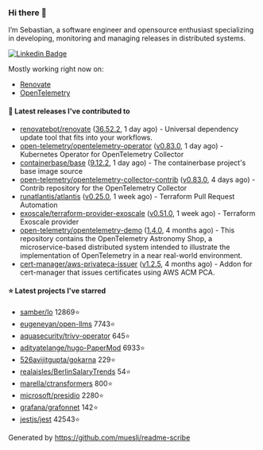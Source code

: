 ### Hi there 👋

I’m Sebastian, a software engineer and opensource enthusiast specializing in developing, monitoring and managing releases in distributed systems.

[![Linkedin Badge](https://img.shields.io/badge/-LinkedIn-blue?style=flat&logo=Linkedin&logoColor=white&link=https://www.linkedin.com/in/sebastian-poxhofer/)](https://www.linkedin.com/in/sebastian-poxhofer/)

Mostly working right now on:
- [Renovate](https://github.com/renovatebot/renovate)
- [OpenTelemetry](https://github.com/open-telemetry)



#### 🚀 Latest releases I've contributed to

- [renovatebot/renovate](https://github.com/renovatebot/renovate) ([36.52.2](https://github.com/renovatebot/renovate/releases/tag/36.52.2), 1 day ago) - Universal dependency update tool that fits into your workflows.
- [open-telemetry/opentelemetry-operator](https://github.com/open-telemetry/opentelemetry-operator) ([v0.83.0](https://github.com/open-telemetry/opentelemetry-operator/releases/tag/v0.83.0), 1 day ago) - Kubernetes Operator for OpenTelemetry Collector
- [containerbase/base](https://github.com/containerbase/base) ([9.12.2](https://github.com/containerbase/base/releases/tag/9.12.2), 1 day ago) - The containerbase project&#39;s base image source
- [open-telemetry/opentelemetry-collector-contrib](https://github.com/open-telemetry/opentelemetry-collector-contrib) ([v0.83.0](https://github.com/open-telemetry/opentelemetry-collector-contrib/releases/tag/v0.83.0), 4 days ago) - Contrib repository for the OpenTelemetry Collector
- [runatlantis/atlantis](https://github.com/runatlantis/atlantis) ([v0.25.0](https://github.com/runatlantis/atlantis/releases/tag/v0.25.0), 1 week ago) - Terraform Pull Request Automation
- [exoscale/terraform-provider-exoscale](https://github.com/exoscale/terraform-provider-exoscale) ([v0.51.0](https://github.com/exoscale/terraform-provider-exoscale/releases/tag/v0.51.0), 1 week ago) - Terraform Exoscale provider
- [open-telemetry/opentelemetry-demo](https://github.com/open-telemetry/opentelemetry-demo) ([1.4.0](https://github.com/open-telemetry/opentelemetry-demo/releases/tag/1.4.0), 4 months ago) - This repository contains the OpenTelemetry Astronomy Shop, a microservice-based distributed system intended to illustrate the implementation of OpenTelemetry in a near real-world environment.
- [cert-manager/aws-privateca-issuer](https://github.com/cert-manager/aws-privateca-issuer) ([v1.2.5](https://github.com/cert-manager/aws-privateca-issuer/releases/tag/v1.2.5), 4 months ago) - Addon for cert-manager that issues certificates using AWS ACM PCA.

#### ⭐ Latest projects I've starred

- [samber/lo](https://github.com/samber/lo) 12869⭐
- [eugeneyan/open-llms](https://github.com/eugeneyan/open-llms) 7743⭐
- [aquasecurity/trivy-operator](https://github.com/aquasecurity/trivy-operator) 645⭐
- [adityatelange/hugo-PaperMod](https://github.com/adityatelange/hugo-PaperMod) 6933⭐
- [526avijitgupta/gokarna](https://github.com/526avijitgupta/gokarna) 229⭐
- [realaisles/BerlinSalaryTrends](https://github.com/realaisles/BerlinSalaryTrends) 54⭐
- [marella/ctransformers](https://github.com/marella/ctransformers) 800⭐
- [microsoft/presidio](https://github.com/microsoft/presidio) 2280⭐
- [grafana/grafonnet](https://github.com/grafana/grafonnet) 142⭐
- [jestjs/jest](https://github.com/jestjs/jest) 42543⭐



Generated by https://github.com/muesli/readme-scribe
